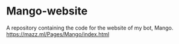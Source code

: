 # Mango-website
A repository containing the code for the website of my bot, Mango. https://mazz.ml/Pages/Mango/index.html